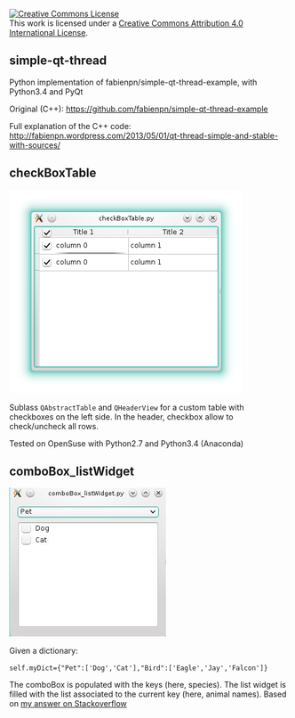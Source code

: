<a rel="license" href="http://creativecommons.org/licenses/by/4.0/"><img alt="Creative Commons License" style="border-width:0" src="https://i.creativecommons.org/l/by/4.0/88x31.png" /></a><br />This work is licensed under a <a rel="license" href="http://creativecommons.org/licenses/by/4.0/">Creative Commons Attribution 4.0 International License</a>.

## simple-qt-thread
Python implementation of fabienpn/simple-qt-thread-example, with Python3.4 and PyQt

Original (C++): https://github.com/fabienpn/simple-qt-thread-example

Full explanation of the C++ code:
http://fabienpn.wordpress.com/2013/05/01/qt-thread-simple-and-stable-with-sources/

## checkBoxTable

![table with checkboxes screenshot](checkBoxTable.png)

Sublass `QAbstractTable` and `QHeaderView` for a custom table with checkboxes on the left side.
In the header, checkbox allow to check/uncheck all rows.

Tested on OpenSuse with Python2.7 and Python3.4 (Anaconda)

## comboBox_listWidget

![combobox and listwidget screenshot](comboBox_listWidget.jpg)

Given a dictionary:

    self.myDict={"Pet":['Dog','Cat'],"Bird":['Eagle','Jay','Falcon']}

The comboBox is populated with the keys (here, species). The list widget is
filled with the list associated to the current key (here, animal names).
Based on [my answer on Stackoverflow](http://stackoverflow.com/a/32005220/4720935)
